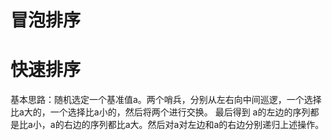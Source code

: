 # 冒泡排序


# 快速排序

基本思路：随机选定一个基准值a。两个哨兵，分别从左右向中间巡逻，一个选择比a大的，一个选择比a小的，然后将两个进行交换。
最后得到 a的左边的序列都是比a小，a的右边的序列都比a大。然后对a对左边和a的右边分别递归上述操作。